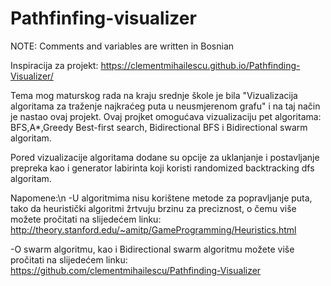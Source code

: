 # Pathfinfing-visualizer

NOTE: Comments and variables are written in Bosnian

Inspiracija za projekt: https://clementmihailescu.github.io/Pathfinding-Visualizer/

Tema mog maturskog rada na kraju srednje škole je bila "Vizualizacija algoritama za traženje najkraćeg puta u neusmjerenom grafu" i na taj način je nastao ovaj projekt.
Ovaj projket omogućava vizualizaciju pet algoritama: BFS,A*,Greedy Best-first search, Bidirectional BFS i Bidirectional swarm algoritam.

Pored vizualizacije algoritama dodane su opcije za uklanjanje i postavljanje prepreka kao i generator labirinta koji koristi randomized backtracking dfs algoritam.

Napomene:\n
-U algoritmima nisu korištene metode za popravljanje puta, tako da heuristički algoritmi žrtvuju brzinu za preciznost,
 o čemu više možete pročitati na slijedećem linku: http://theory.stanford.edu/~amitp/GameProgramming/Heuristics.html
 
-O swarm algoritmu, kao i Bidirectional swarm algoritmu možete više pročitati na slijedećem linku: https://github.com/clementmihailescu/Pathfinding-Visualizer




